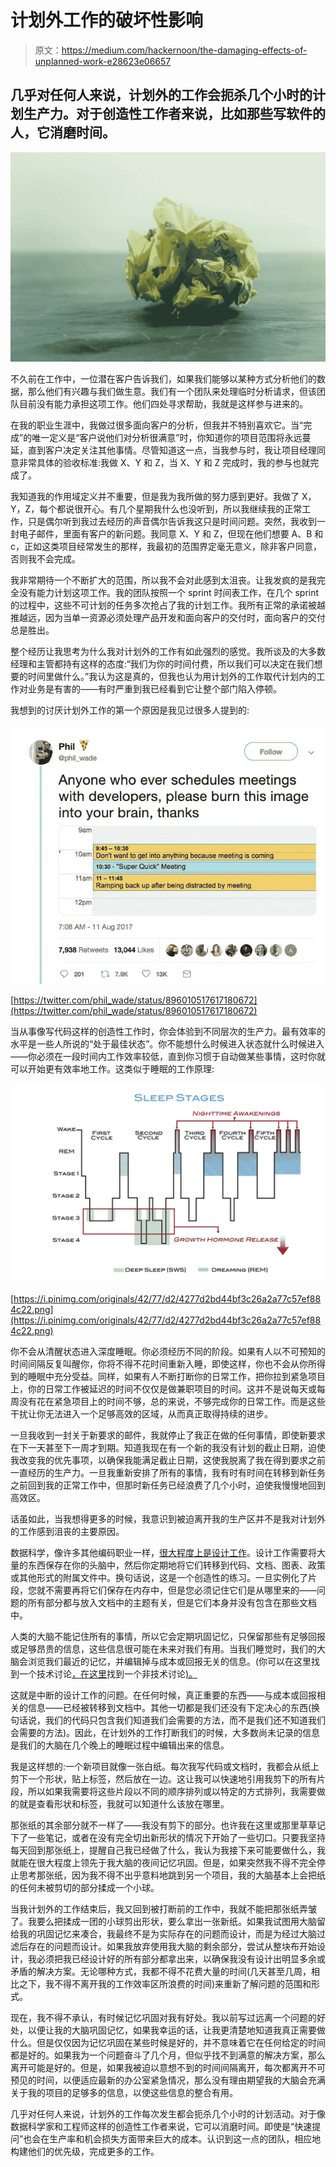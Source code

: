 # 计划外工作的破坏性影响

> 原文：<https://medium.com/hackernoon/the-damaging-effects-of-unplanned-work-e28623e06657>

## 几乎对任何人来说，计划外的工作会扼杀几个小时的计划生产力。对于创造性工作者来说，比如那些写软件的人，它消磨时间。

![](img/22150e11ec8b785d239ceaaaf8f30da2.png)

不久前在工作中，一位潜在客户告诉我们，如果我们能够以某种方式分析他们的数据，那么他们有兴趣与我们做生意。我们有一个团队来处理临时分析请求，但该团队目前没有能力承担这项工作。他们四处寻求帮助，我就是这样参与进来的。

在我的职业生涯中，我做过很多面向客户的分析，但我并不特别喜欢它。当“完成”的唯一定义是“客户说他们对分析很满意”时，你知道你的项目范围将永远蔓延，直到客户决定关注其他事情。尽管知道这一点，当我参与时，我让项目经理同意非常具体的验收标准:我做 X、Y 和 Z，当 X、Y 和 Z 完成时，我的参与也就完成了。

我知道我的作用域定义并不重要，但是我为我所做的努力感到更好。我做了 X，Y，Z，每个都说很开心。有几个星期我什么也没听到，所以我继续我的正常工作，只是偶尔听到我过去经历的声音偶尔告诉我这只是时间问题。突然，我收到一封电子邮件，里面有客户的新问题。我同意 X、Y 和 Z，但现在他们想要 A、B 和 c，正如这类项目经常发生的那样，我最初的范围界定毫无意义，除非客户同意，否则我不会完成。

我非常期待一个不断扩大的范围，所以我不会对此感到太沮丧。让我发疯的是我完全没有能力计划这项工作。我的团队按照一个 sprint 时间表工作，在几个 sprint 的过程中，这些不可计划的任务多次抢占了我的计划工作。我所有正常的承诺被越推越远，因为当单一资源必须处理产品开发和面向客户的交付时，面向客户的交付总是胜出。

整个经历让我思考为什么我对计划外的工作有如此强烈的感觉。我所谈及的大多数经理和主管都持有这样的态度:“我们为你的时间付费，所以我们可以决定在我们想要的时间里做什么。”我认为这是真的，但我也认为用计划外的工作取代计划内的工作对业务是有害的——有时严重到我已经看到它让整个部门陷入停顿。

我想到的讨厌计划外工作的第一个原因是我见过很多人提到的:

![](img/015c9d04399ff6bf054d00afc4009177.png)

[https://twitter.com/phil_wade/status/896010517617180672](https://twitter.com/phil_wade/status/896010517617180672)

当从事像写代码这样的创造性工作时，你会体验到不同层次的生产力。最有效率的水平是一些人所说的“处于最佳状态”。你不能想什么时候进入状态就什么时候进入——你必须在一段时间内工作效率较低，直到你习惯于自动做某些事情，这时你就可以开始更有效率地工作。这类似于睡眠的工作原理:

![](img/e5a0d9bccd9102aa9caab9c37af29c49.png)

[https://i.pinimg.com/originals/42/77/d2/4277d2bd44bf3c26a2a77c57ef884c22.png](https://i.pinimg.com/originals/42/77/d2/4277d2bd44bf3c26a2a77c57ef884c22.png)

你不会从清醒状态进入深度睡眠。你必须经历不同的阶段。如果有人以不可预知的时间间隔反复叫醒你，你将不得不花时间重新入睡，即使这样，你也不会从你所得到的睡眠中充分受益。同样，如果有人不断打断你的日常工作，把你拉到紧急项目上，你的日常工作被延迟的时间不仅仅是做兼职项目的时间。这并不是说每天或每周没有花在紧急项目上的时间不够，总的来说，不够完成你的日常工作。而是这些干扰让你无法进入一个足够高效的区域，从而真正取得持续的进步。

一旦我收到一封关于新要求的邮件，我就停止了我正在做的任何事情，即使新要求在下一天甚至下一周才到期。知道我现在有一个新的我没有计划的截止日期，迫使我改变我的优先事项，以确保我能满足截止日期，这使我脱离了我在得到要求之前一直经历的生产力。一旦我重新安排了所有的事情，我有时有时间在转移到新任务之前回到我的正常工作中，但那时新任务已经浪费了几个小时，迫使我慢慢地回到高效区。

话虽如此，当我想得更多的时候，我意识到被迫离开我的生产区并不是我对计划外的工作感到沮丧的主要原因。

数据科学，像许多其他编码职业一样，[很大程度上是设计工作](https://towardsdatascience.com/data-is-a-stakeholder-31bfdb650af0)。设计工作需要将大量的东西保存在你的头脑中，然后你定期地将它们转移到代码、文档、图表、政策或其他形式的附属文件中。换句话说，这是一个创造性的练习。一旦实例化了片段，您就不需要再将它们保存在内存中，但是您必须记住它们是从哪里来的——问题的所有部分都与放入文档中的主题有关，但是它们本身并没有包含在那些文档中。

人类的大脑不能记住所有的事情，所以它会定期巩固记忆，只保留那些有足够回报或足够昂贵的信息，这些信息很可能在未来对我们有用。当我们睡觉时，我们的大脑会浏览我们最近的记忆，并编辑掉与成本或回报无关的信息。(你可以在这里找到一个技术讨论[，在这里](https://www.nature.com/articles/s41467-018-07280-0)找到一个非技术讨论[)。](https://neurosciencenews.com/memory-experience-10248/)

这就是中断的设计工作的问题。在任何时候，真正重要的东西——与成本或回报相关的信息——已经被转移到文档中。其他一切都是我们还没有下定决心的东西(换句话说，我们的代码只包含我们知道我们会需要的方法，而不是我们还不知道我们会需要的方法)。因此，在计划外的工作打断我们的时候，大多数尚未记录的信息是我们的大脑在几个晚上的睡眠过程中编辑出来的信息。

我是这样想的:一个新项目就像一张白纸。每次我写代码或文档时，我都会从纸上剪下一个形状，贴上标签，然后放在一边。这让我可以快速地引用我剪下的所有片段，所以如果我需要将这些片段以不同的顺序排列或以特定的方式排列，我需要做的就是查看形状和标签，我就可以知道什么该放在哪里。

那张纸的其余部分就不一样了——我没有剪下的部分。也许我在这里或那里草草记下了一些笔记，或者在没有完全切出新形状的情况下开始了一些切口。只要我坚持每天回到那张纸上，提醒自己我已经做了什么，我认为我接下来可能要做什么，我就能在很大程度上领先于我大脑的夜间记忆巩固。但是，如果突然我不得不完全停止思考那张纸，因为我不得不出乎意料地跳到另一个项目，我的大脑基本上会把纸的任何未被剪切的部分揉成一个小球。

当我计划外的工作结束后，我又回到被打断前的工作中，我就不能把那张纸弄皱了。我要么把揉成一团的小球剪出形状，要么拿出一张新纸。如果我试图用大脑留给我的巩固记忆来凑合，我最终不是为实际存在的问题而设计，而是为经过大脑过滤后存在的问题而设计。如果我放弃使用我大脑的剩余部分，尝试从整块布开始设计，我必须把我已经设计好的所有部分都拿出来，以确保我没有设计出明显多余或矛盾的解决方案。无论哪种方式，我都不得不花费大量的时间(几天甚至几周，相比之下，我不得不离开我的工作效率区所浪费的时间)来重新了解问题的范围和形式。

现在，我不得不承认，有时候记忆巩固对我有好处。我以前写过远离一个问题的好处，以便让我的大脑巩固记忆，如果我幸运的话，让我更清楚地知道我真正需要做什么。但是仅仅因为记忆巩固在某些时候是好的，并不意味着它在任何给定的时间都是好的。如果我为一个问题奋斗了几个月，但似乎找不到满意的解决方案，那么离开可能是好的。但是，如果我被迫以意想不到的时间间隔离开，每次都离开不可预见的时间，以便适应最新的办公室紧急情况，那么没有理由期望我的大脑会充满关于我的项目的足够多的信息，以使这些信息的整合有用。

几乎对任何人来说，计划外的工作每次发生都会扼杀几个小时的计划活动。对于像数据科学家和工程师这样的创造性工作者来说，它可以消磨时间。即使是“快速提问”也会在生产率和机会损失方面带来巨大的成本。认识到这一点的团队，相应地构建他们的优先级，完成更多的工作。